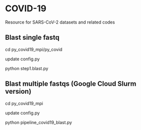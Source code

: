 # COVID-19
Resource for SARS-CoV-2 datasets and related codes
## Blast single fastq
cd py_covid19_mpi/py_covid

update config.py

python step1.blast.py

## Blast multiple fastqs (Google Cloud Slurm version)

cd py_covid19_mpi

update config.py

python pipeline_covid19_blast.py

